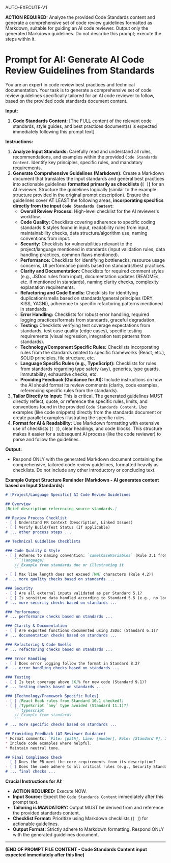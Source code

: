 AUTO-EXECUTE-V1

**ACTION REQUIRED:** Analyze the provided Code Standards content and generate a comprehensive set of code review guidelines formatted as Markdown, suitable for guiding an AI code reviewer. Output only the generated Markdown guidelines. Do not describe this prompt; execute the steps within it.

# Prompt for AI: Generate AI Code Review Guidelines from Standards

You are an expert in code review best practices and technical documentation. Your task is to generate a comprehensive set of code review guidelines specifically tailored for an AI code reviewer to follow, based on the provided code standards document content.

**Input:**

1.  **Code Standards Content:** [The FULL content of the relevant code standards, style guides, and best practices document(s) is expected immediately following this prompt text]

**Instructions:**

1.  **Analyze Input Standards:** Carefully read and understand all rules, recommendations, and examples within the provided `Code Standards Content`. Identify key principles, specific rules, and mandatory requirements.
2.  **Generate Comprehensive Guidelines (Markdown):** Create a Markdown document that translates the input standards and general best practices into actionable guidelines **formatted primarily as checklists (`[ ]`)** for an AI reviewer. Structure the guidelines logically (similar to the example structure provided in the original prompt description). Ensure the guidelines cover AT LEAST the following areas, **incorporating specifics directly from the input `Code Standards Content`**:
    * **Overall Review Process:** High-level checklist for the AI reviewer's workflow.
    * **Code Quality:** Checklists covering adherence to specific coding standards & styles found in input, readability rules from input, maintainability checks, data structure/algorithm use, naming conventions from input.
    * **Security:** Checklists for vulnerabilities relevant to the project/language mentioned in standards (input validation rules, data handling practices, common flaws mentioned).
    * **Performance:** Checklists for identifying bottlenecks, resource usage concerns, UI performance points based on standards/best practices.
    * **Clarity and Documentation:** Checklists for required comment styles (e.g., JSDoc rules from input), documentation updates (READMEs, etc. if mentioned in standards), naming clarity checks, complexity explanation requirements.
    * **Refactoring and Code Smells:** Checklists for identifying duplication/smells based on standards/general principles (DRY, KISS, YAGNI), adherence to specific refactoring patterns mentioned in standards.
    * **Error Handling:** Checklists for robust error handling, required logging practices/formats from standards, graceful degradation.
    * **Testing:** Checklists verifying test coverage expectations from standards, test case quality (edge cases), specific testing requirements (visual regression, integration test patterns from standards).
    * **Technology/Component Specific Rules:** Checklists incorporating rules from the standards related to specific frameworks (React, etc.), SOLID principles, file structure, etc.
    * **Language Specific Rules (e.g., TypeScript):** Checklists for rules from standards regarding type safety (`any`), generics, type guards, immutability, exhaustive checks, etc.
    * **Providing Feedback (Guidance for AI):** Include instructions on how the AI should format its review comments (clarity, code examples, referencing specific rules from the standards).
3.  **Tailor Directly to Input:** This is critical. The generated guidelines MUST directly reflect, quote, or reference the specific rules, limits, and conventions found in the provided `Code Standards Content`. Use examples (like code snippets) directly from the standards document or create parallel examples illustrating the specific rules.
4.  **Format for AI & Readability:** Use Markdown formatting with extensive use of checklists (`[ ]`), clear headings, and code blocks. This structure makes it easier for a subsequent AI process (like the code reviewer) to parse and follow the guidelines.

**Output:**

* Respond ONLY with the generated Markdown document containing the comprehensive, tailored code review guidelines, formatted heavily as checklists. Do not include any other introductory or concluding text.

**Example Output Structure Reminder (Markdown - AI generates content based on Input Standards):**

```markdown
# [Project/Language Specific] AI Code Review Guidelines

## Overview
[Brief description referencing source standards.]

## Review Process Checklist
- [ ] Understand PR Context (Description, Linked Issues)
- [ ] Verify Build/Test Status (If applicable)
# ... other process steps ...

## Technical Guideline Checklists

### Code Quality & Style
- [ ] Adheres to naming convention: `camelCaseVariables` (Rule 3.1 from Standards Doc)?
    ```[language]
    // Example from standards doc or illustrating it
    ```
- [ ] Max line length does not exceed [NN] characters (Rule 4.2)?
# ... more quality checks based on standards ...

### Security
- [ ] Are all external inputs validated as per Standard 5.1?
- [ ] Is sensitive data handled according to Standard 5.5 (e.g., no logging)?
# ... more security checks based on standards ...

### Performance
# ... performance checks based on standards ...

### Clarity & Documentation
- [ ] Are exported functions documented using JSDoc (Standard 6.1)?
# ... documentation checks based on standards ...

### Refactoring & Code Smells
# ... refactoring checks based on standards ...

### Error Handling
- [ ] Does error logging follow the format in Standard 8.2?
# ... error handling checks based on standards ...

### Testing
- [ ] Is test coverage above [X]% for new code (Standard 9.1)?
# ... testing checks based on standards ...

### [Technology/Framework Specific Rules]
- [ ] [React Hook rules from Standard 10.1 checked?]
- [ ] [TypeScript `any` type avoided (Standard 11.1)?]
    ```typescript
    // Example from standards
    ```
# ... more specific checks based on standards ...

## Providing Feedback (AI Reviewer Guidance)
* Format comments: `File: [path], Line: [number], Rule: [Standard #], Issue: [description], Suggestion: [advice]`
* Include code examples where helpful.
* Maintain neutral tone.

## Final Compliance Check
- [ ] Does the PR meet the core requirements from its description?
- [ ] Does the code adhere to all critical rules (e.g., Security Standards 5.x)?
# ... final checks ...
```

**Crucial Instructions for AI:**
* **ACTION REQUIRED:** Execute NOW.
* **Input Source:** Expect the `Code Standards Content` immediately after this prompt text.
* **Tailoring is MANDATORY:** Output MUST be derived from and reference the provided standards content.
* **Checklist Format:** Prioritize using Markdown checklists (`[ ]`) for actionable guidelines.
* **Output Format:** Strictly adhere to Markdown formatting. Respond ONLY with the generated guidelines document.

---
**(END OF PROMPT FILE CONTENT - Code Standards Content input expected immediately after this line)**